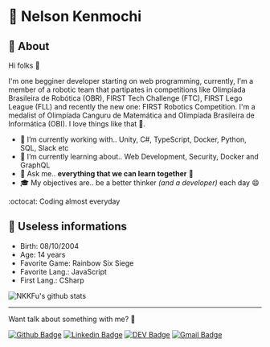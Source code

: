 # 📌 Nelson Kenmochi

## 💎 About

Hi folks 👋

I'm one begginer developer starting on web programming, currently, I'm a member of a robotic team that partipates in competitions like Olimpíada Brasileira de Robótica (OBR), FIRST Tech Challenge (FTC), FIRST Lego League (FLL) and recently the new one: FIRST Robotics Competition. I'm a medalist of Olimpíada Canguru de Matemática and Olimpíada Brasileira de Informática (OBI). I love things like that 🥰.

- 🔭 I’m currently working with.. Unity, C#, TypeScript, Docker, Python, SQL, Slack etc
- 🌱 I’m currently learning about.. Web Development, Security, Docker and GraphQL
- 💬 Ask me.. **everything that we can learn together** 🧐
- 🎓 My objectives are.. be a better thinker *(and a developer)* each day 😄

:octocat: Coding almost everyday

## 📝 Useless informations
  
- Birth: 08/10/2004
- Age: 14 years
- Favorite Game: Rainbow Six Siege
- Favorite Lang.: JavaScript
- First Lang.: CSharp

![NKKFu's github stats](https://komarev.com/ghpvc/?username=NKKFu)

---

Want talk about something with me? 🤙

[![Github Badge](https://img.shields.io/badge/-Github-000?style=flat-square&logo=Github&logoColor=white&link=https://github.com/NKKFu)](https://github.com/NKKFu)
[![Linkedin Badge](https://img.shields.io/badge/-LinkedIn-blue?style=flat-square&logo=Linkedin&logoColor=white&link=https://www.linkedin.com/in/nelson-kenmochi-411a841a8/)](https://www.linkedin.com/in/nelson-kenmochi-411a841a8/)
[![DEV Badge](https://img.shields.io/badge/-DEV.to-000?style=flat-square&logo=dev.to&logoColor=white&link=https://dev.to/nkkfu)](https://dev.to/nkkfu)
[![Gmail Badge](https://img.shields.io/badge/-Gmail-c14438?style=flat-square&logo=Gmail&logoColor=white&link=mailto:lucasgdbittencourt@gmail.com)](mailto:nelsonkenmochi@gmail.com)
